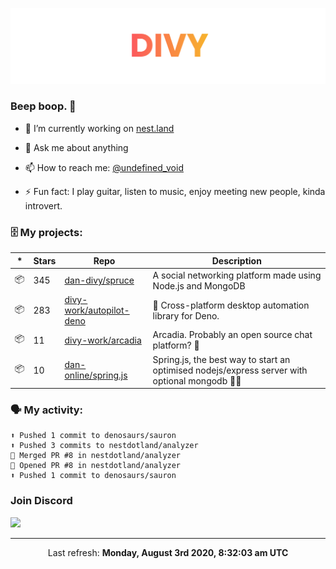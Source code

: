 
![](https://github.com/divy-work/divy-work/raw/master/assets/divy.png)

### Beep boop. 👋

- 🔭 I’m currently working on [nest.land](https://github.com/nestdotland/nest.land)

- 💬 Ask me about anything

- 📫 How to reach me: [@undefined_void](https://instagram.com/divy.exe)

- ⚡ Fun fact: I play guitar, listen to music, enjoy meeting new people, kinda introvert.

### 🗄 My projects:

|*|Stars|Repo|Description|
|---|---|---|---|
| 📦 | 345 | [dan-divy/spruce](https://github.com/dan-divy/spruce) | A social networking platform made using Node.js and MongoDB |
| 📦 | 283 | [divy-work/autopilot-deno](https://github.com/divy-work/autopilot-deno) | :rocket: Cross-platform desktop automation library for Deno. |
| 📦 | 11 | [divy-work/arcadia](https://github.com/divy-work/arcadia) | Arcadia. Probably an open source chat platform? :rocket: |
| 📦 | 10 | [dan-online/spring.js](https://github.com/dan-online/spring.js) | Spring.js, the best way to start an optimised nodejs/express server with optional mongodb 🍃🌲 |

### 🗣 My activity:

```
⬆️ Pushed 1 commit to denosaurs/sauron
⬆️ Pushed 3 commits to nestdotland/analyzer
🎉 Merged PR #8 in nestdotland/analyzer
💪 Opened PR #8 in nestdotland/analyzer
⬆️ Pushed 1 commit to denosaurs/sauron
```

### Join Discord

[![](https://discordapp.com/api/guilds/715564894904123424/widget.png?style=banner2)](https://discord.gg/uqywa4W)

------------
<p align="center">Last refresh: <b>Monday, August 3rd 2020, 8:32:03 am UTC</b></p>
